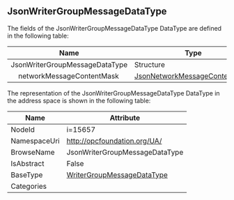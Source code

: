 <!-- datatype -->
## JsonWriterGroupMessageDataType
  
<!-- end of description -->
The fields of the JsonWriterGroupMessageDataType DataType are defined in the following table:  

|Name|Type|Description|
|---|---|---|
|JsonWriterGroupMessageDataType|Structure||
|&nbsp;&nbsp;&nbsp;&nbsp;networkMessageContentMask|[JsonNetworkMessageContentMask](../../DataTypes/JsonNetworkMessageContentMask/readme.md)||

The representation of the JsonWriterGroupMessageDataType DataType in the address space is shown in the following table:  

|Name|Attribute|
|---|---|
|NodeId|i=15657|
|NamespaceUri|http://opcfoundation.org/UA/|
|BrowseName|JsonWriterGroupMessageDataType|
|IsAbstract|False|
|BaseType|[WriterGroupMessageDataType](../../DataTypes/WriterGroupMessageDataType/readme.md)|
|Categories||

